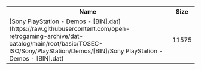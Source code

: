 <table>
<tr><th>Name</th><th>Size</th></tr>
<tr><td>[Sony PlayStation - Demos - [BIN].dat](https://raw.githubusercontent.com/open-retrogaming-archive/dat-catalog/main/root/basic/TOSEC-ISO/Sony/PlayStation/Demos/[BIN]/Sony PlayStation - Demos - [BIN].dat)</td><td>11575</td></tr>
</table>
